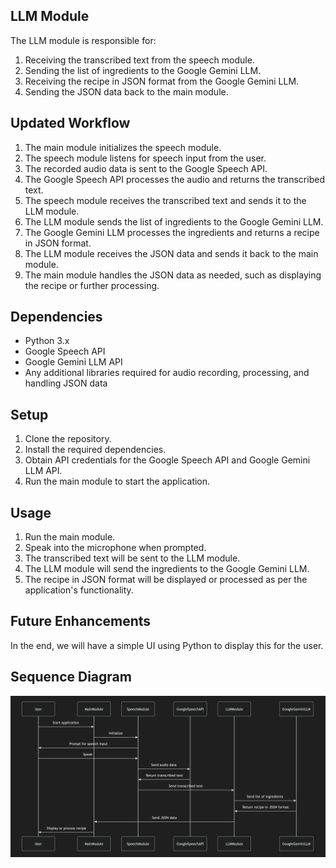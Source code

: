 ## LLM Module

The LLM module is responsible for:
1. Receiving the transcribed text from the speech module.
2. Sending the list of ingredients to the Google Gemini LLM.
3. Receiving the recipe in JSON format from the Google Gemini LLM.
4. Sending the JSON data back to the main module.

## Updated Workflow

1. The main module initializes the speech module.
2. The speech module listens for speech input from the user.
3. The recorded audio data is sent to the Google Speech API.
4. The Google Speech API processes the audio and returns the transcribed text.
5. The speech module receives the transcribed text and sends it to the LLM module.
6. The LLM module sends the list of ingredients to the Google Gemini LLM.
7. The Google Gemini LLM processes the ingredients and returns a recipe in JSON format.
8. The LLM module receives the JSON data and sends it back to the main module.
9. The main module handles the JSON data as needed, such as displaying the recipe or further processing.

## Dependencies

- Python 3.x
- Google Speech API
- Google Gemini LLM API
- Any additional libraries required for audio recording, processing, and handling JSON data

## Setup

1. Clone the repository.
2. Install the required dependencies.
3. Obtain API credentials for the Google Speech API and Google Gemini LLM API.
4. Run the main module to start the application.

## Usage

1. Run the main module.
2. Speak into the microphone when prompted.
3. The transcribed text will be sent to the LLM module.
4. The LLM module will send the ingredients to the Google Gemini LLM.
5. The recipe in JSON format will be displayed or processed as per the application's functionality.

## Future Enhancements

In the end, we will have a simple UI using Python to display this for the user.

## Sequence Diagram

![Sequence Diagram](seqDiagram.png)
